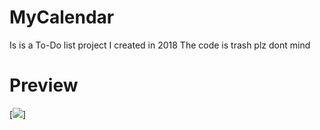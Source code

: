 # MyCalendar
Is is a To-Do list project I created in 2018 
The code is trash plz dont mind
# Preview
[<img src="https://i.imgur.com/4YA8JqU.png">]
